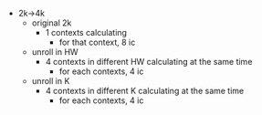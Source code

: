 - 2k->4k
	- original 2k
		- 1 contexts calculating
			- for that context, 8 ic
	- unroll in HW
		- 4 contexts in different HW calculating at the same time
			- for each contexts, 4 ic
	- unroll in K
		- 4 contexts in different K calculating at the same time
			- for each contexts, 4 ic